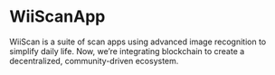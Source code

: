 # WiiScanApp
WiiScan is a suite of scan apps using advanced image recognition to simplify daily life. Now, we’re integrating blockchain to create a decentralized, community-driven ecosystem.
